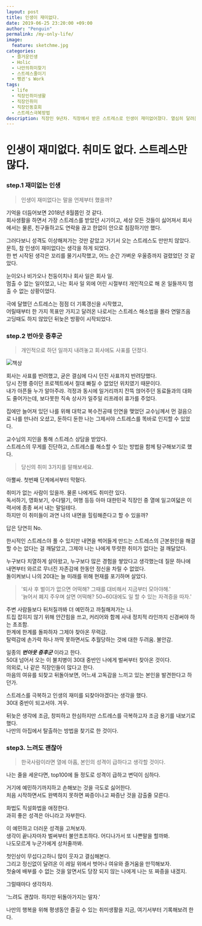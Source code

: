 ```yaml
---
layout: post
title: 인생이 재미없다.
date: 2019-06-25 23:20:00 +09:00
author: "Penguin"
permalink: /my-only-life/
image:
  feature: sketchme.jpg
categories:
  - 즐거운인생
  - Holic
  - 나만의취미찾기
  - 스트레스줄이기
  - 펭귄's Work
tags:
  - life
  - 직장인취미생활
  - 직장인취미
  - 직장인동호회
  - 스트레스극복방법
description: 직장인 9년차. 직장에서 받은 스트레스로 인생이 재미없어졌다. 열심히 달려온 인생을 뒤돌아보니, 이력서에 의례적으로 몇 단어로 표현하는 취미외에, 평생 즐겁게 해볼만한 취미도 없다. 스트레스만 많다. 인생의 재미와 직장인의 취미를 만들기 위한 여정의 기록을 시작해보고 싶다.
---
```


# 인생이 재미없다. 취미도 없다. 스트레스만 많다.



### step.1 재미없는 인생 ###



>  인생이 재미없다는 말을 언제부터 했을까?



기억을 더듬어보면 2018년 8월쯤인 것 같다.   
회사생활을 하면서 가장 스트레스를 받았던 시기이고,  세상 모든 것들이 싫어져서 회사에서는 물론, 친구들하고도 연락을 끊고 한없이 안으로 침잠하기만 했다.    

그러다보니 성격도 이상해져가는 것만 같았고 거기서 오는 스트레스도 만만치 않았다.
문득, 참 인생이 재미없다는 생각을 하게 되었다.   
한 번 시작된 생각은 꼬리를 물기시작했고, 어느 순간 가벼운 우울증까지 걸렸었던 것 같았다.   

눈이오나 비가오나 천둥이치나 회사 일은 회사 일.  
멈출 수 없는 일이었고, 나는 회사 일 외에 어린 시절부터 개인적으로 해 온 일들까지 멈출 수 없는 상황이었다.   

극에 달했던 스트레스는 점점 더 기록갱신을 시작했고,   
어릴때부터 한 가지 목표만 가지고 달려온 나로서는 스트레스 해소법을 몰라 연말즈음 고딩때도 하지 않았던 뒤늦은 방황이 시작되었다.   



### step.2 번아웃 증후군 ###



> 개인적으로 하던 일까지 내려놓고 회사에도 사표를 던졌다.



![책상](https://lh3.googleusercontent.com/xijfV-yFLewexY-ECGwqzAkHnjmU6FqxceSSz0VTMFWGxSXAUwpJIflscr_wz88NvM_YuxFaOexLG0oaD-TdXAyh3BTwqxN3tL-i5sloRoIoLpol2U4Yd3TApWbN7fYkE_yq5-IML8V39jKLqZ7rBo09u-azA--Vhldm_6lYqALj7_XkkbM0viuUJ68DT6q0vi3WAdt2X5dakFVRaisRXakuqG5KDZxEj8OudarKHG04ian453pXmDmjbKK0Wmd7rNdN2jg1JLFnvexmdhgXktMe9GWZfUQUZKyCx-Hl55DQRAtUe7NvdqrBK6t2eFCedBXUPSjMPBrC7nanHrK5I9OEpyjRhxYcVmu2Ek-D4Ubt0pEVnXbOYTUonjj1kY2Hncx00-7WgjcHDtA_11mWj7_koWX1hYHYxwpnUOmWH2CPzOuHKsK6ANCA-DterNJQeHfiu0d1BIZqMUujEQnOfuV1uGuDiGYLYjeece6j81M8B9gCP10Yc6AiIUbZGCHU215xiLZ_qh7mxZTbuHouesdzCQdRD5ExuE9iZle-ZrRfJYbMDcgVZtVUeS-EJm-V8m9UJuW99q4ey0SGOu1x_hTL1jgY7cpxu_dnByqMSXVg7zXTUsEtKzY5Ukt2tL4vjnjgZT0JrPlV24byi4ERhLilC8wNxoULriXjY9yRVi-kK9t80OuI6Q=w1262-h835-no)

회사는 사표를 반려했고, 굳은 결심에 다시 던진 사표까지 반려당했다.   
당시 진행 중이던 프로젝트에서 절대 빠질 수 없었던 위치였기 때문이다.   
내가 아픈들 누가 알아주랴. 걱정과 동시에 일거리까지 잔뜩 얹어주던 동료들과의 대화도 줄어가는데,
보다못한 직속 상사가 일주일 리프레쉬 휴가를 주었다.   

집에만 늘어져 있던 나를 위해 대학교 복수전공때 인연을 맺었던 교수님께서 먼 걸음으로 나를 만나러 오셨고,  둔하디 둔한 나는 그제서야 스트레스를 똑바로 인지할 수 있었다.   

교수님의 지인을 통해 스트레스 상담을 받았다.   
스트레스의 무게를 진단하고, 스트레스를 해소할 수 있는 방법을 함께 탐구해보기로 했다.   



>  당신의 취미 3가지를 말해보세요.    



아뿔싸. 첫번째 단계에서부터 막혔다.  

취미가 없는 사람이 있을까. 물론 나에게도 취미란 있다.   
독서하기, 영화보기, 수다떨기, 여행 등등 아마 대한민국 직장인 중 열에 일고여덟은 이력서에 종종 써서 내는 말일테다.   
하지만 이 취미들이 과연 나의 내면을 힐링해준다고 할 수 있을까?  

답은 당연히 No.   

한시적인 스트레스야 풀 수 있지만 내면을 썩어들게 만드는 스트레스의 근본원인을 해결 할 수는 없다는 걸 깨달았고,   그제야 나는 나에게 뚜렷한 취미가 없다는 걸 깨달았다.

누구보다 치열하게 살아왔고, 누구보다 많은 경험을 쌓았다고 생각했는데 질문 하나에 내면부터 와르르 무너진 자존감에 한동안 정신을 차릴 수 없었다.   
돌이켜보니 나의 20대는 늘 미래를 위해 현재를 포기하며 살았다.



> '퇴사 후 벌이가 없으면 어떡해? 그때를 대비해서 지금부터 모아야해.'   
> '늙어서 폐지 주우며 살면 어떡해? 50~60대에도 일 할 수 있는 자격증을 따자.'  



주변 사람들보다 뒤처질까봐 더 예민하고 까칠해져가는 나.  
트집 잡히지 않기 위해 안간힘을 쓰고, 커리어와 함께 사내 정치적 라인까지 신경써야 하는 초조함.  
한계에 한계를 돌파하자 그제야 찾아온 무력감.   
탈력감에 손가락 하나 까딱 못하면서도 추월당하는 것에 대한 두려움. 불안감.   

일종의 _**번아웃 증후군**_ 이라고 한다.  
50대 넘어서 오는 이 불치병이 30대 중반인 나에게 벌써부터 찾아온 것이다.   
의외로, 나 같은 직장인들이 많다고 한다.   
마음의 여유를 되찾고 뒤돌아보면, 어느새 고독감을 느끼고 있는 본인을 발견한다고 하던가.   

스트레스를 극복하고 인생의 재미를 되찾아야겠다는 생각을 했다.   
30대 중반이 되고서야. 겨우.    

뒤늦은 생각에 조금, 창피하고 한심하지만 스트레스를 극복하고자 조금 용기를 내보기로 했다.   
나만의 아집에서 탈출하는 방법을 찾기로 한 것이다.



### step3. 느려도 괜찮아 ###



>  한국사람이라면 열에 아홉, 본인의 성격이 급하다고 생각할 것이다.



나는 줄을 세운다면, top100에 들 정도로 성격이 급하고 변덕이 심하다.  

거기에 예민하기까지하고 손해보는 것을 극도로 싫어한다.  
처음 시작하면서도 완벽하지 못하면 짜증이나고 짜증난 것을 감출줄 모른다.   

화법도 직설화법을 애정한다.  
과히 좋은 성격은 아니라고 자부한다.   

이 예민하고 더러운 성격을 고쳐보자.  
생각이 끝나자마자 벌써부터 불안초조하다. 어디나가서 또 나쁜말을 할까봐.  
나도모르게 누군가에게 상처줄까봐.   

첫인상이 무섭다고하니 많이 웃자고 결심해본다.   
그리고 정신없이 달려온 이 레일 위에서 벗어나 여유와 즐거움을 만끽해보자.  
첫술에 배부를 수 없는 것을 알면서도 당장 되지 않는 나에게 나는 또 짜증을 내겠지.  

그럴때마다 생각하자.  

'느려도 괜찮아. 하지만 뒤돌아가지는 말자.'  

나만의 행복을 위해 평생동안 즐길 수 있는 취미생활을 지금, 여기서부터 기록해보려 한다.   
